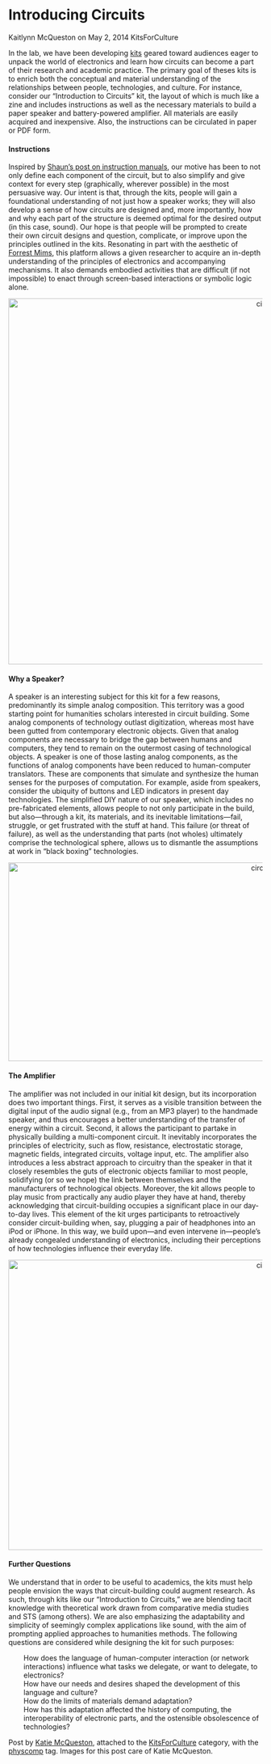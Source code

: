 # Introducing Circuits
Kaitlynn McQueston on May 2, 2014   KitsForCulture 
<p>In the lab, we have been developing <a title="learn more" href="http://maker.uvic.ca/category/kits/">kits</a> geared toward audiences eager to unpack the world of electronics and learn how circuits can become a part of their research and academic practice. The primary goal of theses kits is to enrich both the conceptual and material understanding of the relationships between people, technologies, and culture. For instance, consider our “Introduction to Circuits” kit, the layout of which is much like a zine and includes instructions as well as the necessary materials to build a paper speaker and battery-powered amplifier. All materials are easily acquired and inexpensive. Also, the instructions can be circulated in paper or PDF form.</p>
<h4><a href="https://github.com/uvicmakerlab/logs/blob/master/2013-14/mcqueston/mcqueston.md#instructions" name="instructions"></a>Instructions</h4>
<p>Inspired by <a href="http://maker.uvic.ca/kit2/">Shaun’s post on instruction manuals</a>, our motive has been to not only define each component of the circuit, but to also simplify and give context for every step (graphically, wherever possible) in the most persuasive way. Our intent is that, through the kits, people will gain a foundational understanding of not just how a speaker works; they will also develop a sense of how circuits are designed and, more importantly, <span class="pullquote">how and why each part of the structure is deemed optimal for the desired output</span> (in this case, sound). Our hope is that people will be prompted to create their own circuit designs and question, complicate, or improve upon the principles outlined in the kits. Resonating in part with the aesthetic of <a title="learn more" href="http://makezine.com/author/forrest-m-mims-iii/" target="_blank">Forrest Mims</a>, this platform allows a given researcher to acquire an in-depth understanding of the principles of electronics and accompanying mechanisms. It also demands embodied activities that are difficult (if not impossible) to enact through screen-based interactions or symbolic logic alone.</p>
<p style="text-align: center;"><a href="http://maker.uvic.ca/wp-content/uploads/2014/02/circuits2.jpg"><img class="aligncenter  wp-image-4173" alt="circuits2" src="http://maker.uvic.ca/wp-content/uploads/2014/02/circuits2-1024x724.jpg" width="1024" height="724" /></a></p>
<h4>Why a Speaker?</h4>
<p>A speaker is an interesting subject for this kit for a few reasons, predominantly its simple analog composition. This territory was a good starting point for humanities scholars interested in circuit building. Some analog components of technology outlast digitization, whereas most have been gutted from contemporary electronic objects. Given that analog components are necessary to bridge the gap between humans and computers, they tend to remain on the outermost casing of technological objects. A speaker is one of those lasting analog components, as the <span class="pullquote">functions of analog components have been reduced to human-computer translators.</span> These are components that simulate and synthesize the human senses for the purposes of computation. For example, aside from speakers, consider the ubiquity of buttons and LED indicators in present day technologies. The simplified DIY nature of our speaker, which includes no pre-fabricated elements, allows people to not only participate in the build, but also&#8212;through a kit, its materials, and its inevitable limitations&#8212;fail, struggle, or get frustrated with the stuff at hand. This failure (or threat of failure), as well as the understanding that parts (not wholes) ultimately comprise the technological sphere, allows us to dismantle the assumptions at work in “black boxing&#8221; technologies.</p>
<p style="text-align: center;"><a href="http://maker.uvic.ca/wp-content/uploads/2014/02/circuits4.fw_.png"><img class="aligncenter  wp-image-4174" alt="circuits4.fw" src="http://maker.uvic.ca/wp-content/uploads/2014/02/circuits4.fw_-1024x393.png" width="1024" height="393" /></a></p>
<h4>The Amplifier</h4>
<p>The amplifier was not included in our initial kit design, but its incorporation does two important things. First, it serves as a visible transition between the digital input of the audio signal (e.g., from an MP3 player) to the handmade speaker, and thus encourages a better understanding of the transfer of energy within a circuit. Second, it allows the participant to partake in physically building a multi-component circuit. It inevitably incorporates the principles of electricity, such as flow, resistance, electrostatic storage, magnetic fields, integrated circuits, voltage input, etc. The amplifier also introduces a less abstract approach to circuitry than the speaker in that it closely resembles the guts of electronic objects familiar to most people, solidifying (or so we hope) the link between themselves and the manufacturers of technological objects. Moreover, the kit allows people to play music from practically any audio player they have at hand, thereby acknowledging that  <span class="pullquote">circuit-building occupies a significant place in our day-to-day lives</span>. This element of the kit urges participants to retroactively consider circuit-building when, say, plugging a pair of headphones into an iPod or iPhone. In this way, we build upon&#8212;and even intervene in&#8212;people&#8217;s already congealed understanding of electronics, including their perceptions of how technologies influence their everyday life.</p>
<p style="text-align: center;"><a href="http://maker.uvic.ca/wp-content/uploads/2014/02/circuits5.jpg"><img class="aligncenter  wp-image-4175" alt="circuits5" src="http://maker.uvic.ca/wp-content/uploads/2014/02/circuits5-1024x574.jpg" width="1024" height="574" /></a></p>
<h4>Further Questions</h4>
<p>We understand that in order to be useful to academics, the kits must help people envision the ways that circuit-building could augment research. As such, through kits like our &#8220;Introduction to Circuits,&#8221; we are blending tacit knowledge with theoretical work drawn from comparative media studies and STS (among others). We are also emphasizing the adaptability and simplicity of seemingly complex applications like sound, with the aim of prompting applied approaches to humanities methods. The following questions are considered while designing the kit for such purposes:</p>
<p style="padding-left: 30px;">How does the language of human-computer interaction (or network interactions) influence what tasks we delegate, or want to delegate, to electronics?<br />
How have our needs and desires shaped the development of this language and culture?<br />
How do the limits of materials demand adaptation?<br />
How has this adaptation affected the history of computing, the interoperability of electronic parts, and the ostensible obsolescence of technologies?</p>
<p>Post by <a href="http://maker.uvic.ca/author/katiem/">Katie McQueston</a>, attached to the <a href="http://maker.uvic.ca/category/kits/">KitsForCulture</a> category, with the <a href="http://maker.uvic.ca/tag/physcomp/">physcomp</a> tag. Images for this post care of Katie McQueston.</p>
